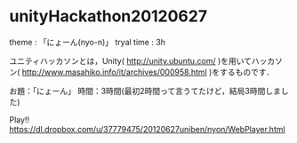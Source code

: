 unityHackathon20120627
======================

theme : 「にょーん(nyo-n)」 tryal time : 3h


ユニティハッカソンとは，Unity( http://unity.ubuntu.com/ )を用いてハッカソン( http://www.masahiko.info/it/archives/000958.html )をするものです．

お題：「にょーん」
時間：3時間(最初2時間って言うてたけど，結局3時間しました)

Play!!
https://dl.dropbox.com/u/37779475/20120627uniben/nyon/WebPlayer.html